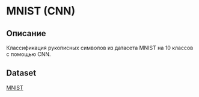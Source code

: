 # MNIST (CNN)
## Описание
Классификация рукописных символов из датасета MNIST на 10 классов с помощью CNN.

## Dataset
[MNIST](https://www.kaggle.com/competitions/digit-recognizer)